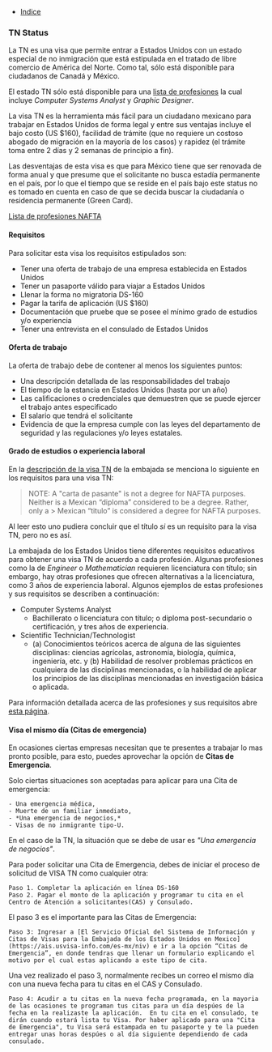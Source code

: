 * [Indice](README.md)

### TN Status

La TN es una visa que permite entrar a Estados Unidos con un estado especial de no inmigración que está estipulada en el tratado de libre comercio de América del Norte. Como tal, sólo está disponible para ciudadanos de Canadá y México.

El estado TN sólo está disponible para una [lista de profesiones](http://www.nafsa.org/_/file/_/amresource/8cfr2146.htm) la cual incluye _Computer Systems Analyst_ y _Graphic Designer_.

La visa TN es la herramienta más fácil para un ciudadano mexicano para trabajar en Estados Unidos de forma legal y entre sus ventajas incluye el bajo costo (US $160), facilidad de trámite (que no requiere un costoso abogado de migración en la mayoría de los casos) y rapidez (el trámite toma entre 2 días y 2 semanas de principio a fin).

Las desventajas de esta visa es que para México tiene que ser renovada de forma anual y que presume que el solicitante no busca estadía permanente en el país, por lo que el tiempo que se reside en el país bajo este status no es tomado en cuenta en caso de que se decida buscar la ciudadanía o residencia permanente (Green Card).

[Lista de profesiones NAFTA](profesiones_nafta.md)

#### Requisitos

Para solicitar esta visa los requisitos estipulados son:

* Tener una oferta de trabajo de una empresa establecida en Estados Unidos
* Tener un pasaporte válido para viajar a Estados Unidos
* Llenar la forma no migratoria DS-160
* Pagar la tarifa de aplicación (US $160)
* Documentación que pruebe que se posee el mínimo grado de estudios y/o experiencia
* Tener una entrevista en el consulado de Estados Unidos

#### Oferta de trabajo

La oferta de trabajo debe de contener al menos los siguientes puntos:

* Una descripción detallada de las responsabilidades del trabajo
* El tiempo de la estancia en Estados Unidos (hasta por un año)
* Las calificaciones o credenciales que demuestren que se puede ejercer el trabajo antes especificado
* El salario que tendrá el solicitante
* Evidencia de que la empresa cumple con las leyes del departamento de seguridad y las regulaciones y/o leyes estatales.

#### Grado de estudios o experiencia laboral

En la [descripción de la visa TN](http://mexico.usembassy.gov/visas/non-immigrant-visas/visa-categories/nafta-visas-tn.html) de la embajada se menciona lo siguiente en los requisitos para una visa TN:

 > NOTE:  A "carta de pasante" is not a degree for NAFTA purposes.  Neither is a Mexican “diploma” considered to be a degree.  Rather, only a > Mexican “titulo” is considered a degree for NAFTA purposes.

 Al leer esto uno pudiera concluir que el título *si* es un requisito para la visa TN, pero no es así.

 La embajada de los Estados Unidos tiene diferentes requisitos educativos para obtener una visa TN de acuerdo a cada profesión. Algunas profesiones como la de  *Engineer* o *Mathematician* requieren licenciatura con título; sin embargo, hay otras profesiones que ofrecen alternativas a la licenciatura, como 3 años de experiencia laboral. Algunos ejemplos de estas profesiones y sus requisitos se describen a continuación:  

 * Computer Systems Analyst
     * Bachillerato o licenciatura con título; o diploma post-secundario o certificación, y tres años de experiencia.  
 * Scientific Technician/Technologist
     * (a) Conocimientos teóricos acerca de alguna de las siguientes disciplinas: ciencias agrícolas, astronomía, biología, química, ingeniería, etc. y (b) Habilidad de resolver problemas prácticos en cualquiera de las disciplinas mencionadas, o la habilidad de aplicar los principios de las disciplinas mencionadas en investigación básica o aplicada.

 Para información detallada acerca de las profesiones y sus requisitos abre [esta página](http://www.sice.oas.org/trade/nafta/chap-162.asp).

#### Visa el mismo día (Citas de emergencia)

  En ocasiones ciertas empresas necesitan que te presentes a trabajar lo mas pronto posible, para esto, puedes aprovechar la opción de **Citas de Emergencia**.

  Solo ciertas situaciones son aceptadas para aplicar para una Cita de emergencia:

    - Una emergencia médica,
    - Muerte de un familiar inmediato,
    - *Una emergencia de negocios,*
    - Visas de no inmigrante tipo-U.

  En el caso de la TN, la situación que se debe de usar es *"Una emergencia de negocios"*.

  Para poder solicitar una Cita de Emergencia, debes de iniciar el proceso de solicitud de VISA TN como cualquier otra:

    Paso 1. Completar la aplicación en línea DS-160
    Paso 2. Pagar el monto de la aplicación y programar tu cita en el Centro de Atención a solicitantes(CAS) y Consulado.

  El paso 3 es el importante para las Citas de Emergencia:

    Paso 3: Ingresar a [El Servicio Oficial del Sistema de Información y Citas de Visas para la Embajada de los Estados Unidos en Mexico](https://ais.usvisa-info.com/es-mx/niv) e ir a la opción “Citas de Emergencia”, en donde tendras que llenar un formulario explicando el motivo por el cual estas aplicando a este tipo de cita.

  Una vez realizado el paso 3, normalmente recibes un correo el mismo día con una nueva fecha para tu citas en el CAS y Consulado.

    Paso 4: Acudir a tu citas en la nueva fecha programada, en la mayoria de las ocasiones te programan tus citas para un día despúes de la fecha en la realizaste la aplicación.  En tu cita en el consulado, te dirán cuando estará lista tu Visa. Por haber aplicado para una "Cita de Emergencia", tu Visa será estampada en tu pasaporte y te la pueden entregar unas horas despúes o al día siguiente dependiendo de cada consulado.

